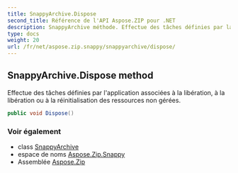 ```yaml
---
title: SnappyArchive.Dispose
second_title: Référence de l'API Aspose.ZIP pour .NET
description: SnappyArchive méthode. Effectue des tâches définies par lapplication associées à la libération à la libération ou à la réinitialisation des ressources non gérées.
type: docs
weight: 20
url: /fr/net/aspose.zip.snappy/snappyarchive/dispose/
---
```

## SnappyArchive.Dispose method

Effectue des tâches définies par l'application associées à la libération, à la libération ou à la réinitialisation des ressources non gérées.

```csharp
public void Dispose()
```

### Voir également

* class [SnappyArchive](../)
* espace de noms [Aspose.Zip.Snappy](../../snappyarchive/)
* Assemblée [Aspose.Zip](../../../)


